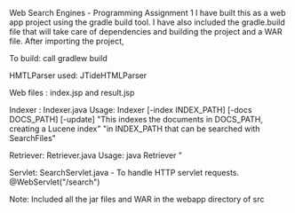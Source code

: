 Web Search Engines - Programming Assignment 1
I have built this as a web app project using the gradle build tool.
I have also included the gradle.build file that will take care of dependencies and building the project and a WAR file.
After importing the project,

To build: call gradlew build

HMTLParser used: JTideHTMLParser

Web files : index.jsp and result.jsp

Indexer : Indexer.java 
	Usage: Indexer [-index INDEX_PATH] [-docs DOCS_PATH] [-update]
        "This indexes the documents in DOCS_PATH, creating a Lucene index"
        "in INDEX_PATH that can be searched with SearchFiles"
		
Retriever: Retriever.java
	Usage: java Retriever <index dir> <query>"
	
Servlet: SearchServlet.java - To handle HTTP servlet requests.
	@WebServlet("/search")

	
Note: Included all the jar files and WAR in the webapp directory of src